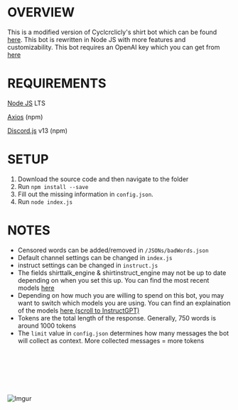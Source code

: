 # OVERVIEW
This is a modified version of Cyclcrclicly's shirt bot which can be found [here](https://github.com/Cyclcrclicly/shirt-bot). This bot is rewritten in Node JS with more features and customizability. This bot requires an OpenAI key which you can get from [here](https://platform.openai.com/signup)

# REQUIREMENTS
[Node JS](https://nodejs.org/en/) LTS

[Axios](https://axios-http.com/) (npm)

[Discord.js](https://discord.js.org/) v13 (npm)

# SETUP

1. Download the source code and then navigate to the folder
2. Run `npm install --save`
3. Fill out the missing information in `config.json`. 
4. Run `node index.js`

# NOTES
- Censored words can be added/removed in `/JSONs/badWords.json`
- Default channel settings can be changed in `index.js`
- instruct settings can be changed in `instruct.js`
- The fields shirttalk_engine & shirtinstruct_engine may not be up to date depending on when you set this up. You can find the most recent models [here](https://platform.openai.com/docs/models)
- Depending on how much you are willing to spend on this bot, you may want to switch which models you are using. You can find an explaination of the models [here (scroll to InstructGPT)](https://openai.com/pricing)
- Tokens are the total length of the response. Generally, 750 words is around 1000 tokens
- The `limit` value in `config.json` determines how many messages the bot will collect as context. More collected messages = more tokens


<br />
<br />
<br />
<br />
<br />

![Imgur](https://i.imgur.com/pKuTPnh.gifv)
